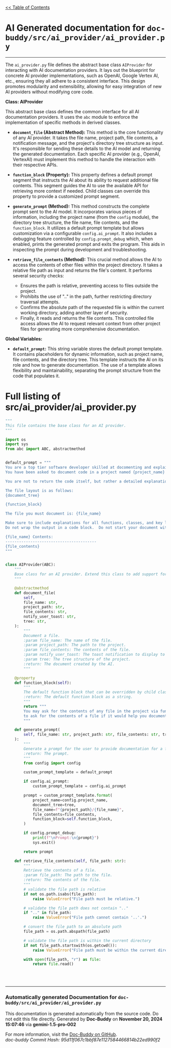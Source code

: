 [<< Table of Contents](../../index.md)

# AI Generated documentation for `doc-buddy/src/ai_provider/ai_provider.py`
---
The `ai_provider.py` file defines the abstract base class `AIProvider` for interacting with AI documentation providers.  It lays out the blueprint for concrete AI provider implementations, such as OpenAI, Google Vertex AI, etc., ensuring they all adhere to a consistent interface.  This design promotes modularity and extensibility, allowing for easy integration of new AI providers without modifying core code.

**Class: AIProvider**

This abstract base class defines the common interface for all AI documentation providers.  It uses the `abc` module to enforce the implementation of specific methods in derived classes.

*   **`document_file` (Abstract Method):** This method is the core functionality of any AI provider.  It takes the file name, project path, file contents, a notification message, and the project's directory tree structure as input.  It's responsible for sending these details to the AI model and returning the generated documentation.  Each specific AI provider (e.g., OpenAI, VertexAI) must implement this method to handle the interaction with their respective APIs.

*   **`function_block` (Property):** This property defines a default prompt segment that instructs the AI about its ability to request additional file contents.  This segment guides the AI to use the available API for retrieving more context if needed. Child classes can override this property to provide a customized prompt segment.

*   **`generate_prompt` (Method):** This method constructs the complete prompt sent to the AI model.  It incorporates various pieces of information, including the project name (from the `config` module), the directory tree structure, the file name, file contents, and the `function_block`.  It utilizes a default prompt template but allows customization via a configurable `config.ai_prompt`. It also includes a debugging feature controlled by `config.prompt_debug` which, when enabled, prints the generated prompt and exits the program. This aids in inspecting the prompt during development and troubleshooting.

*   **`retrieve_file_contents` (Method):** This crucial method allows the AI to access the contents of other files within the project directory.  It takes a relative file path as input and returns the file's content.  It performs several security checks:
    *   Ensures the path is relative, preventing access to files outside the project.
    *   Prohibits the use of ".." in the path, further restricting directory traversal attempts.
    *   Confirms the absolute path of the requested file is within the current working directory, adding another layer of security.
    *   Finally, it reads and returns the file contents. This controlled file access allows the AI to request relevant context from other project files for generating more comprehensive documentation.



**Global Variables:**

*   **`default_prompt`:**  This string variable stores the default prompt template.  It contains placeholders for dynamic information, such as project name, file contents, and the directory tree. This template instructs the AI on its role and how to generate documentation.  The use of a template allows flexibility and maintainability, separating the prompt structure from the code that populates it.

# Full listing of src/ai_provider/ai_provider.py
```python
"""
This file contains the base class for an AI provider.
"""

import os
import sys
from abc import ABC, abstractmethod


default_prompt = """
You are a top tier software developer skilled at docomenting and explaining code.
You have been asked to document code in a project named {project_name}.

You are not to return the code itself, but rather a detailed explanation of the code.

The file layout is as follows:
{document_tree}

{function_block}

The file you must document is: {file_name}

Make sure to include explanations for all functions, classes, and key logic in the file.
Do not wrap the output in a code block.  Do not start your document with a heading; one will automatically be added.

{file_name} Contents:
----------------------------------------
{file_contents}
"""


class AIProvider(ABC):
    """
    Base class for an AI provider. Extend this class to add support for other providers.
    """

    @abstractmethod
    def document_file(
        self,
        file_name: str,
        project_path: str,
        file_contents: str,
        notify_user_toast: str,
        tree: str,
    ):
        """
        Document a file.
        :param file_name: The name of the file.
        :param project_path: The path to the project.
        :param file_contents: The contents of the file.
        :param notify_user_toast: The toast notification to display to the user.
        :param tree: The tree structure of the project.
        :return: The document created by the AI.
        """

    @property
    def function_block(self):
        """
        The default function block that can be overridden by child classes.
        :return: The default function block as a string.
        """
        return """
        You may ask for the contents of any file in the project via function calling. Do not hesitate
        to ask for the contents of a file if it would help you document the file you are currently working on.
        """

    def generate_prompt(
        self, file_name: str, project_path: str, file_contents: str, tree: str
    ):
        """
        Generate a prompt for the user to provide documentation for a file.
        :return: The prompt.
        """
        from config import config

        custom_prompt_template = default_prompt

        if config.ai_prompt:
            custom_prompt_template = config.ai_prompt

        prompt = custom_prompt_template.format(
            project_name=config.project_name,
            document_tree=tree,
            file_name=f"{project_path}/{file_name}",
            file_contents=file_contents,
            function_block=self.function_block,
        )

        if config.prompt_debug:
            print(f"\nPrompt:\n{prompt}")
            sys.exit()

        return prompt

    def retrieve_file_contents(self, file_path: str):
        """
        Retrieve the contents of a file.
        :param file_path: The path to the file.
        :return: The contents of the file.
        """
        # validate the file path is relative
        if not os.path.isabs(file_path):
            raise ValueError("File path must be relative.")

        # validate the file path does not contain ".."
        if ".." in file_path:
            raise ValueError("File path cannot contain '..'.")

        # convert the file path to an absolute path
        file_path = os.path.abspath(file_path)

        # validate the file path is within the current directory
        if not file_path.startswith(os.getcwd()):
            raise ValueError("File path must be within the current directory.")

        with open(file_path, "r") as file:
            return file.read()

```
<br>
<br>


---
### Automatically generated Documentation for `doc-buddy/src/ai_provider/ai_provider.py`
This documentation is generated automatically from the source code. Do not edit this file directly.
Generated by **Doc-Buddy** on **November 20, 2024 15:07:46** via **gemini-1.5-pro-002**

For more information, visit the [Doc-Buddy on GitHub](https://github.com/scott-r-lindsey/doc-buddy).  
*doc-buddy Commit Hash: 95d11f067c1bbf87e1127584466814b22ed990f2*
